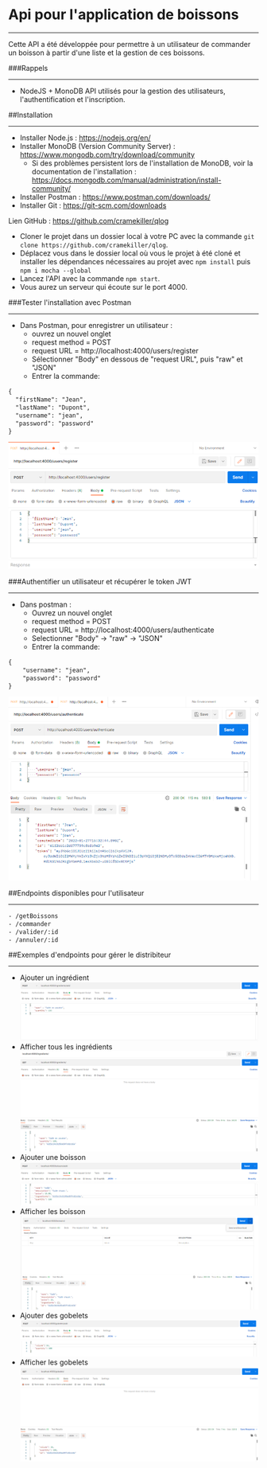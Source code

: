 # Api pour l'application de boissons
***
Cette API a été développée pour permettre à un utilisateur de commander un boisson à partir d'une liste et  la gestion de ces boissons.

###Rappels
***
- NodeJS + MonoDB API utilisés pour la gestion des utilisateurs, l'authentification et l'inscription.

##Installation
***
- Installer Node.js : https://nodejs.org/en/
- Installer MonoDB (Version Community Server) : https://www.mongodb.com/try/download/community
  - Si des problèmes persistent lors de l'installation de MonoDB, voir la documentation de l'installation : https://docs.mongodb.com/manual/administration/install-community/
- Installer Postman : https://www.postman.com/downloads/
- Installer Git : https://git-scm.com/downloads

Lien GitHub : https://github.com/cramekiller/qlog

- Cloner le projet dans un dossier local à votre PC avec la commande ```git clone https://github.com/cramekiller/qlog```.
- Déplacez vous dans le dossier local où vous le projet à été cloné et installer les dépendances nécessaires au projet avec ```npm install``` puis ```npm i mocha --global```
- Lancez l'API avec la commande ```npm start```.
- Vous aurez un serveur qui écoute sur le port 4000.

###Tester l'installation avec Postman
***
- Dans Postman, pour enregistrer un utilisateur :
  - ouvrez un nouvel onglet
  - request method = POST
  - request URL = http://localhost:4000/users/register
  - Sélectionner "Body" en dessous de "request URL", puis "raw" et "JSON"
  - Entrer la commande:
```
{
  "firstName": "Jean",
  "lastName": "Dupont",
  "username": "jean",
  "password": "password"
}
```
![Exemple](/images/user-register-postman.png)

###Authentifier un utilisateur et récupérer le token JWT
***
- Dans postman :
  - Ouvrez un nouvel onglet
  - request method = POST
  - request URL = http://localhost:4000/users/authenticate
  - Selectionner "Body" -> "raw" -> "JSON"
  - Entrer la commande:
```
{
    "username": "jean",
    "password": "password"
}
```

![Résultat](images/user-auth-result.png)


##Endpoints disponibles pour l'utilisateur
***
```
- /getBoissons 
- /commander
- /valider/:id
- /annuler/:id
```

##Exemples d'endpoints pour gérer le distribiteur
***

- Ajouter un ingrédient
![Ajouter ingredit](/images/img.png)
- Afficher tous les ingrédients
![Afficher tous les ingrédients](/images/img_1.png)
- Ajouter une boisson
![Ajouter une boisson](/images/img_2.png)
- Afficher les boisson
![Afficher les boisson](/images/img_3.png)
- Ajouter des gobelets
![Ajouter des gobelets](/images/img_4.png)
- Afficher les gobelets
![Afficher les gobelets](/images/img_5.png)
